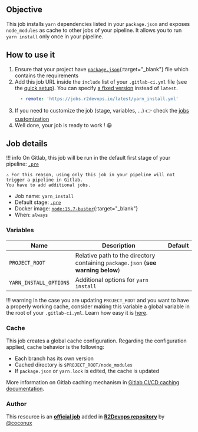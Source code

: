 ## Objective

This job installs `yarn` dependencies listed in your `package.json` and exposes
`node_modules` as cache to other jobs of your pipeline. It allows you to run
`yarn install` only once in your pipeline.


## How to use it

1. Ensure that your project have
   [`package.json`](https://classic.yarnpkg.com/en/docs/package-json/){:target="_blank"}
   file which contains the requirements
1. Add this job URL inside the `include` list of your `.gitlab-ci.yml` file (see the [quick setup](/use-the-hub/#quick-setup)). You can specify [a fixed version](#changelog) instead of `latest`.
    ```yaml
      - remote: 'https://jobs.r2devops.io/latest/yarn_install.yml'
    ```
3. If you need to customize the job (stage, variables, ...) 👉 check the [jobs
   customization](/use-the-hub/#jobs-customization)
4. Well done, your job is ready to work ! 😀


## Job details

!!! info
    On Gitlab, this job will be run in the default first stage of your
    pipeline: [`.pre`](https://docs.gitlab.com/ee/ci/yaml/#pre-and-post)

    ⚠️ For this reason, using only this job in your pipeline will not trigger a pipeline in Gitlab.
    You have to add additional jobs.

* Job name: `yarn_install`
* Default stage: [`.pre`](https://docs.gitlab.com/ee/ci/yaml/#pre-and-post)
* Docker image: [`node:15.7-buster`](https://hub.docker.com/_/node){:target="_blank"}
* When: `always`


### Variables

| Name | Description | Default |
| ---- | ----------- | ------- |
| `PROJECT_ROOT` | Relative path to the directory containing `package.json` (**see warning below**)  | ` ` |
| `YARN_INSTALL_OPTIONS` | Additional options for `yarn install` | ` ` |

!!! warning
    In the case you are updating `PROJECT_ROOT` and you want to have a properly working cache, 
    consider making this variable a global variable in the root of your `.gitlab-ci.yml`. Learn how
    easy it is [here](https://docs.gitlab.com/ee/ci/variables/#create-a-custom-cicd-variable-in-the-gitlab-ciyml-file).

### Cache

This job creates a global cache configuration. Regarding the configuration
applied, cache behavior is the following:

* Each branch has its own version
* Cached directory is `$PROJECT_ROOT/node_modules`
* If `package.json` or `yarn.lock` is edited, the cache is updated

More information on Gitlab caching mechanism in [Gitlab CI/CD caching
documentation](https://docs.gitlab.com/ee/ci/caching/index.html).



### Author
This resource is an **[official job](https://docs.r2devops.io/faq-labels/)** added in [**R2Devops repository**](https://gitlab.com/r2devops/hub) by [@coconux](https://gitlab.com/coconux)